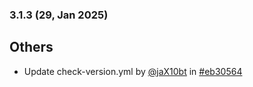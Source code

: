 ### 3.1.3 (29, Jan 2025)
## Others
- Update check-version.yml by [<u>@jaX10bt</u>](https://www.github.com/jaX10bt) in [#eb30564](https://github.com/buerokratt/XTR/commit/eb30564)

